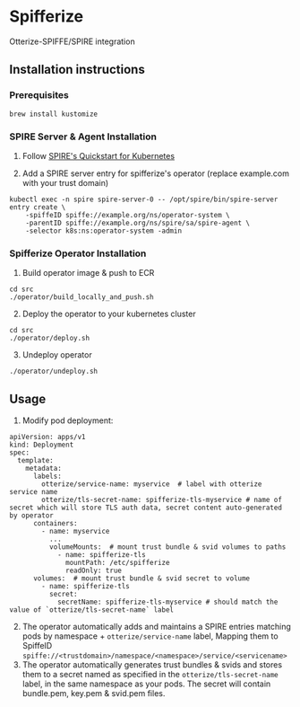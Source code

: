 # Spifferize
Otterize-SPIFFE/SPIRE integration

## Installation instructions
### Prerequisites
```shell
brew install kustomize
```

### SPIRE Server & Agent Installation
1. Follow [SPIRE's Quickstart for Kubernetes](https://spiffe.io/docs/latest/try/getting-started-k8s/)

2. Add a SPIRE server entry for spifferize's operator (replace example.com with your trust domain)
```shell
kubectl exec -n spire spire-server-0 -- /opt/spire/bin/spire-server entry create \
    -spiffeID spiffe://example.org/ns/operator-system \
    -parentID spiffe://example.org/ns/spire/sa/spire-agent \
    -selector k8s:ns:operator-system -admin
```

### Spifferize Operator Installation
1. Build operator image & push to ECR
```shell
cd src
./operator/build_locally_and_push.sh
```

2. Deploy the operator to your kubernetes cluster 
```shell
cd src
./operator/deploy.sh
```

3. Undeploy operator
```shell
./operator/undeploy.sh
```


## Usage
1. Modify pod deployment:
```shell
apiVersion: apps/v1
kind: Deployment
spec:
  template:
    metadata:
      labels:
        otterize/service-name: myservice  # label with otterize service name
        otterize/tls-secret-name: spifferize-tls-myservice # name of secret which will store TLS auth data, secret content auto-generated by operator
      containers:
        - name: myservice
          ...
          volumeMounts:  # mount trust bundle & svid volumes to paths
            - name: spifferize-tls
              mountPath: /etc/spifferize
              readOnly: true
      volumes:  # mount trust bundle & svid secret to volume
        - name: spifferize-tls
          secret:
            secretName: spifferize-tls-myservice # should match the value of `otterize/tls-secret-name` label
```
2. The operator automatically adds and maintains a SPIRE entries matching pods by namespace + `otterize/service-name` label,
    Mapping them to SpiffeID `spiffe://<trustdomain>/namespace/<namespace>/service/<servicename>`
3. The operator automatically generates trust bundles & svids and stores them to a secret named as specified in the `otterize/tls-secret-name` label,
    in the same namespace as your pods. The secret will contain bundle.pem, key.pem & svid.pem files. 

